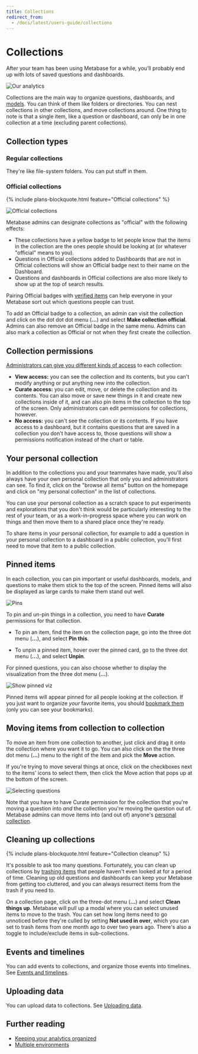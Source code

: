 ```yaml
---
title: Collections
redirect_from:
  - /docs/latest/users-guide/collections
---
```


# Collections

After your team has been using Metabase for a while, you’ll probably end up with lots of saved questions and dashboards.

![Our analytics](./images/our-analytics-page.png)

Collections are the main way to organize questions, dashboards, and [models][models]. You can think of them like folders or directories. You can nest collections in other collections, and move collections around. One thing to note is that a single item, like a question or dashboard, can only be in one collection at a time (excluding parent collections).

## Collection types

### Regular collections

They're like file-system folders. You can put stuff in them.

### Official collections

{% include plans-blockquote.html feature="Official collections" %}

![Official collections](./images/official-collection.png)

Metabase admins can designate collections as "official" with the following effects:

- These collections have a yellow badge to let people know that the items in the collection are the ones people should be looking at (or whatever "official" means to you).
- Questions in Official collections added to Dashboards that are not in Official collections will show an Official badge next to their name on the Dashboard.
- Questions and dashboards in Official collections are also more likely to show up at the top of search results.

Pairing Official badges with [verified items](./content-verification.md) can help everyone in your Metabase sort out which questions people can trust.

To add an Official badge to a collection, an admin can visit the collection and click on the dot dot dot menu (**...**) and select **Make collection official**. Admins can also remove an Official badge in the same menu. Admins can also mark a collection as Official or not when they first create the collection.

## Collection permissions

[Administrators can give you different kinds of access](../permissions/collections.md) to each collection:

- **View access:** you can see the collection and its contents, but you can't modify anything or put anything new into the collection.
- **Curate access:** you can edit, move, or delete the collection and its contents. You can also move or save new things in it and create new collections inside of it, and can also pin items in the collection to the top of the screen. Only administrators can edit permissions for collections, however.
- **No access:** you can't see the collection or its contents. If you have access to a dashboard, but it contains questions that are saved in a collection you don't have access to, those questions will show a permissions notification instead of the chart or table.

## Your personal collection

In addition to the collections you and your teammates have made, you'll also always have your own personal collection that only you and administrators can see. To find it, click on the "browse all items" button on the homepage and click on "my personal collection" in the list of collections.

You can use your personal collection as a scratch space to put experiments and explorations that you don't think would be particularly interesting to the rest of your team, or as a work-in-progress space where you can work on things and then move them to a shared place once they're ready.

To share items in your personal collection, for example to add a question in your personal collection to a dashboard in a public collection, you'll first need to move that item to a public collection.

## Pinned items

In each collection, you can pin important or useful dashboards, models, and questions to make them stick to the top of the screen. Pinned items will also be displayed as large cards to make them stand out well.

![Pins](./images/pinned-items.png)

To pin and un-pin things in a collection, you need to have **Curate** permissions for that collection.

- To pin an item, find the item on the collection page, go into the three dot menu (**...**), and select **Pin this**.

- To unpin a pinned item, hover over the pinned card, go to the three dot menu (**...**), and select **Unpin**.

For pinned questions, you can also choose whether to display the visualization from the three dot menu (**...**).

![Show pinned viz](./images/pinned-show-viz.png)

Pinned items will appear pinned for all people looking at the collection. If you just want to organize _your_ favorite items, you should [bookmark them](./exploration.md#bookmarks) (only you can see your bookmarks).

## Moving items from collection to collection

To move an item from one collection to another, just click and drag it onto the collection where you want it to go.
You can also click on the the three dot menu (**...**) menu to the right of the item and pick the **Move** action.

If you're trying to move several things at once, click on the checkboxes next to the items' icons to select them, then click the Move action that pops up at the bottom of the screen.

![Selecting questions](./images/question-checkbox.png)

Note that you have to have Curate permission for the collection that you're moving a question into _and_ the collection you're moving the question out of. Metabase admins can move items into (and out of) anyone's [personal collection](#your-personal-collection).

## Cleaning up collections

{% include plans-blockquote.html feature="Collection cleanup" %}

It's possible to ask too many questions. Fortunately, you can clean up collections by [trashing items](./delete-and-restore.md) that people haven't even looked at for a period of time. Cleaning up old questions and dashboards can keep your Metabase from getting too cluttered, and you can always resurrect items from the trash if you need to.

On a collection page, click on the three-dot menu (**...**) and select **Clean things up**. Metabase will pull up a modal where you can select unused items to move to the trash. You can set how long items need to go unnoticed before they're culled by setting **Not used in over**, which you can set to trash items from one month ago to over two years ago. There's also a toggle to include/exclude items in sub-collections.

## Events and timelines

You can add events to collections, and organize those events into timelines. See [Events and timelines](events-and-timelines.md).

## Uploading data

You can upload data to collections. See [Uploading data](./uploads.md).

## Further reading

- [Keeping your analytics organized](https://www.metabase.com/learn/metabase-basics/administration/administration-and-operation/same-page)
- [Multiple environments](https://www.metabase.com/learn/metabase-basics/administration/administration-and-operation/multi-env#one-collection-per-environment)

[dashboards]: ../dashboards/introduction.md
[models]: ../data-modeling/models.md
